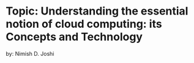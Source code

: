
# Topic: Understanding the essential notion of cloud computing: its Concepts and Technology

   by:  Nimish D. Joshi
